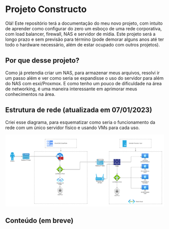 # Projeto Constructo

Olá! Este repositório terá a documentação do meu novo projeto, com intuito de aprender como configurar do zero um esboço de uma rede corporativa, com load balancer, firewall, NAS e servidor de mídia. Este projeto será a longo prazo e sem previsão para término (pode demorar alguns anos até ter todo o hardware necessário, além de estar ocupado com outros projetos).

## Por que desse projeto?

Como já pretendia criar um NAS, para armazenar meus arquivos, resolvi ir um passo além e ver como seria se expandisse o uso do servidor para além do NAS com esxi/Proxmox. E como tenho um pouco de dificuldade na área de networking, é uma maneira interessante em aprimorar meus conhecimentos na área.

## Estrutura de rede (atualizada em 07/01/2023)

Criei esse diagrama, para esquematizar como seria o funcionamento da rede com um único servidor físico e usando VMs para cada uso. 

![](Imagens/Constructo%20-%2007_01_2023.png)



## Conteúdo (em breve)

